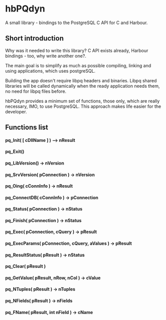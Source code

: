 # hbPQdyn
A small library - bindings to the PostgreSQL C API for C and Harbour.

## Short introduction

Why was it needed to write this library? C API exists already, Harbour bindings - too, why write
another one?.

The main goal is to simplify as much as possible compiling, linking and using applications,
which uses postgreSQL.

Building the app doesn't require libpq headers and binaries. Libpq shared libraries will be called
dynamically when the ready application needs them, no need for libpq files before.

hbPQdyn provides a minimum set of functions, those only, which are really necessary, IMO, to use PostgreSQL.
This approach makes life easier for the developer.

## Functions list

#### pq_Init( [ cDllName ] ) --> nResult

#### pq_Exit()

#### pq_LibVersion() -> nVersion

#### pq_SrvVersion( pConnection ) -> nVersion

#### pq_Oing( cConnInfo ) -> nResult

#### pq_ConnectDB( cConnInfo ) -> pConnection

#### pq_Status( pConnection ) -> nStatus

#### pq_Finish( pConnection ) -> nStatus

#### pq_Exec( pConnection, cQuery ) -> pResult

#### pq_ExecParams( pConnection, cQuery, aValues ) -> pResult

#### pq_ResultStatus( pResult ) -> nStatus

#### pq_Clear( pResult )

#### pq_GetValue( pResult, nRow, nCol ) -> cValue

#### pq_NTuples( pResult ) -> nTuples

#### pq_NFields( pResult ) -> nFields

#### pq_FName( pResult, int nField ) -> cName
